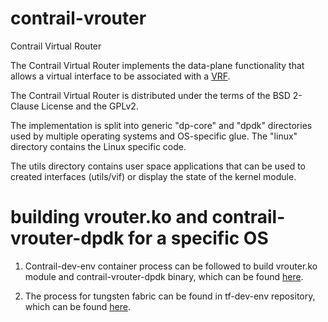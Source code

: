 # contrail-vrouter
Contrail Virtual Router

The Contrail Virtual Router implements the data-plane functionality that allows a virtual interface to be associated
with a [VRF](http://en.wikipedia.org/wiki/Virtual_Routing_and_Forwarding).

The Contrail Virtual Router is distributed under the terms of the BSD 2-Clause License and the GPLv2.

The implementation is split into generic "dp-core" and "dpdk" directories used by
multiple operating systems and OS-specific glue. The "linux" directory contains the
Linux specific code.

The utils directory contains user space applications that can be used
to created interfaces (utils/vif) or display the state of the kernel
module.

# building vrouter.ko and contrail-vrouter-dpdk for a specific OS

1. Contrail-dev-env container process can be followed to build vrouter.ko module and
contrail-vrouter-dpdk binary, which can be found [here](https://github.com/Juniper/contrail-dev-env).

2. The process for tungsten fabric can be found in tf-dev-env repository, which can be found
[here](https://github.com/tungstenfabric/tf-dev-env).
